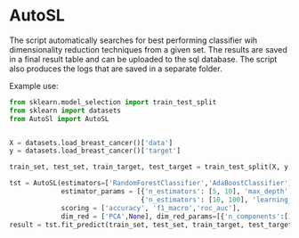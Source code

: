 # AutoSL
The script automatically searches for best performing classifier wih dimensionality reduction techniques from a given set. The results are saved in a final result table and can be uploaded to the sql database. The script also produces the logs that are saved in a separate folder. 

Example use:
```python
from sklearn.model_selection import train_test_split
from sklearn import datasets
from AutoSl import AutoSL


X = datasets.load_breast_cancer()['data']
y = datasets.load_breast_cancer()['target']

train_set, test_set, train_target, test_target = train_test_split(X, y, test_size=0.33,stratify = y)

tst = AutoSL(estimators=['RandomForestClassifier','AdaBoostClassifier'], 
             estimator_params = [{'n_estimators': [5, 10], 'max_depth': [5, 30]}, 
                                 {'n_estimators': [10, 100], 'learning_rate': [0.01, 10]}],
             scoring = ['accuracy', 'f1_macro','roc_auc'],
             dim_red = ['PCA',None], dim_red_params=[{'n_components':[10,0.8]}, None], name='cancer_data')
result = tst.fit_predict(train_set, test_set, train_target, test_target)
```
